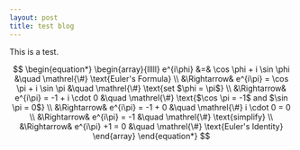```yaml
---
layout: post
title: test blog
---
```


<script src="https://cdn.mathjax.org/mathjax/latest/MathJax.js?config=TeX-AMS-MML_HTMLorMML" type="text/javascript"></script>


This is a test.


$$
\begin{equation*}
\begin{array}{lllll}
e^{i\phi}
&=&                   \cos \phi + i \sin \phi                    &\quad  \mathrel{\#} \text{Euler's Formula}                            \\
&\Rightarrow&  e^{i\pi} = \cos \pi + i \sin \pi          &\quad  \mathrel{\#} \text{set $\phi = \pi$}                              \\
&\Rightarrow&  e^{i\pi} = -1 + i \cdot 0                  &\quad  \mathrel{\#} \text{$\cos \pi = -1$ and $\sin \pi = 0$}  \\
&\Rightarrow&  e^{i\pi} = -1 + 0                            &\quad  \mathrel{\#} i \cdot 0 = 0                                            \\
&\Rightarrow&  e^{i\pi} = -1                                  &\quad  \mathrel{\#} \text{simplify}                                          \\
&\Rightarrow&  e^{i\pi} +1 = 0                              &\quad  \mathrel{\#} \text{Euler's Identity} 
\end{array}
\end{equation*}
$$

